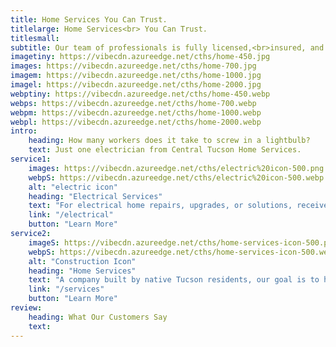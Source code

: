 ```yaml
---
title: Home Services You Can Trust.
titlelarge: Home Services<br> You Can Trust.
titlesmall:
subtitle: Our team of professionals is fully licensed,<br>insured, and bonded in electrical services.<br>We also provide local handyman services for nearly anything life throws at you!
imagetiny: https://vibecdn.azureedge.net/cths/home-450.jpg
images: https://vibecdn.azureedge.net/cths/home-700.jpg
imagem: https://vibecdn.azureedge.net/cths/home-1000.jpg
imagel: https://vibecdn.azureedge.net/cths/home-2000.jpg
webptiny: https://vibecdn.azureedge.net/cths/home-450.webp
webps: https://vibecdn.azureedge.net/cths/home-700.webp
webpm: https://vibecdn.azureedge.net/cths/home-1000.webp
webpl: https://vibecdn.azureedge.net/cths/home-2000.webp
intro:
    heading: How many workers does it take to screw in a lightbulb?
    text: Just one electrician from Central Tucson Home Services. 
service1:
    images: https://vibecdn.azureedge.net/cths/electric%20icon-500.png
    webpS: https://vibecdn.azureedge.net/cths/electric%20icon-500.webp
    alt: "electric icon"
    heading: "Electrical Services"
    text: "For electrical home repairs, upgrades, or solutions, receive safe and reliable service with unmatched quality. Our team is the most trusted and affordable electrical service company in Tucson."
    link: "/electrical"
    button: "Learn More"
service2:
    imageS: https://vibecdn.azureedge.net/cths/home-services-icon-500.png
    webpS: https://vibecdn.azureedge.net/cths/home-services-icon-500.webp
    alt: "Construction Icon"
    heading: "Home Services"
    text: "A company built by native Tucson residents, our goal is to help you and the community. At Central Tucson Home Services, receive high-quality house services from people you can trust!"
    link: "/services"
    button: "Learn More"
review:
    heading: What Our Customers Say
    text:
---
```


